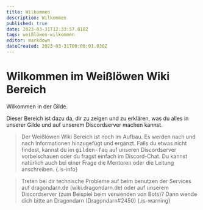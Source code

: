 ```yaml
---
title: Wilkommen
description: Wilkommen
published: true
date: 2023-03-31T12:33:57.818Z
tags: weißlöwen-wilkommen
editor: markdown
dateCreated: 2023-03-31T00:08:01.030Z
---
```


# Wilkommen im Weißlöwen Wiki Bereich
Wilkommen in der Gilde.

Dieser Bereich ist dazu da, dir zu zeigen und zu erklären, was du alles in unserer Gilde und auf unserem Discordserver machen kannst.

> Der Weißlöwen Wiki Bereich ist noch im Aufbau. Es werden nach und nach Informationen hinzugefügt und ergänzt.
Falls du etwas nicht findest, kannst du im <kbd>gilden-faq</kbd> auf unseren Discordserver vorbeischauen oder du fragst einfach im Discord-Chat.
Du kannst natürlich auch bei einer Frage die Mentoren oder die Leitung anschreiben.
{.is-info}

> Treten bei dir technische Probleme auf beim benutzen der Services auf dragondarn.de (wiki.dragondarn.de) oder auf unserem Discordserver (zum Beispiel beim verwenden von Bots)? Dann wende dich bitte an Dragondarn (Dragondarn#2450)
{.is-warning}

